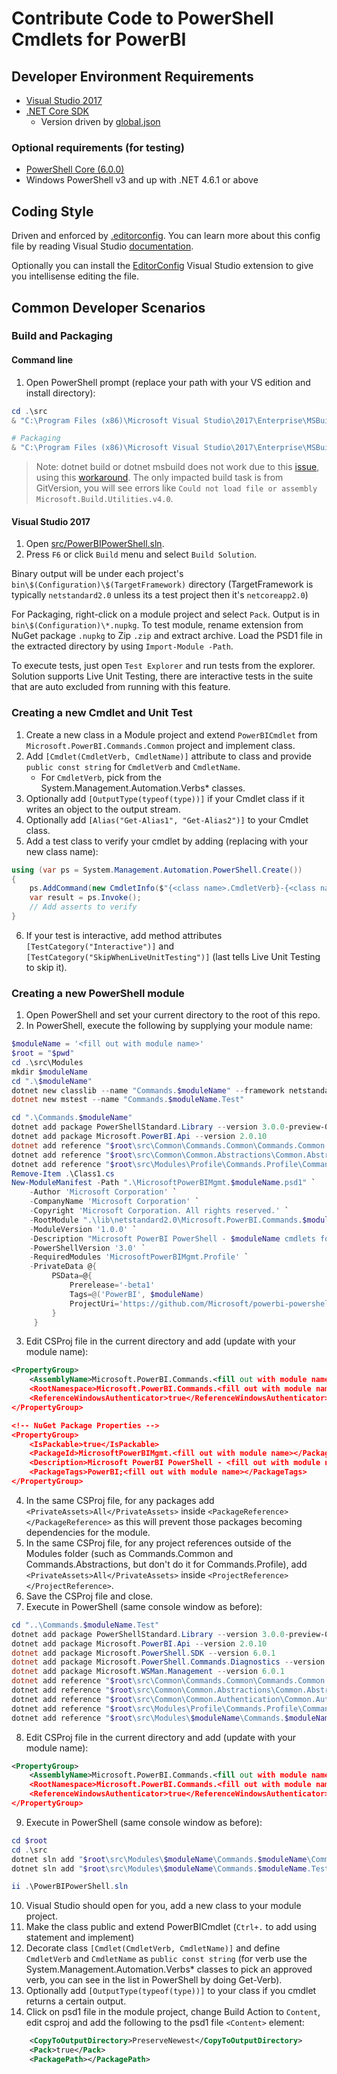 # Contribute Code to PowerShell Cmdlets for PowerBI

## Developer Environment Requirements

* [Visual Studio 2017](https://www.visualstudio.com/thank-you-downloading-visual-studio/)
* [.NET Core SDK](https://www.microsoft.com/net/learn/get-started/windows)
    * Version driven by [global.json](src/Common/Commands.Common/global.json)

### Optional requirements (for testing)
* [PowerShell Core (6.0.0)](https://github.com/powershell/powershell)
* Windows PowerShell v3 and up with .NET 4.6.1 or above

## Coding Style

Driven and enforced by [.editorconfig](src/.editorconfig). You can learn more about this config file by reading Visual Studio [documentation](https://docs.microsoft.com/en-us/visualstudio/ide/create-portable-custom-editor-options).

Optionally you can install the [EditorConfig](https://marketplace.visualstudio.com/items?itemName=EditorConfigTeam.EditorConfig) Visual Studio extension to give you intellisense editing the file.

## Common Developer Scenarios

### Build and Packaging

#### Command line

1. Open PowerShell prompt (replace your path with your VS edition and install directory):
```powershell
cd .\src
& "C:\Program Files (x86)\Microsoft Visual Studio\2017\Enterprise\MSBuild\15.0\Bin\MSBuild.exe" .\PowerBIPowerShell.sln

# Packaging
& "C:\Program Files (x86)\Microsoft Visual Studio\2017\Enterprise\MSBuild\15.0\Bin\MSBuild.exe" .\PowerBIPowerShell.sln /t:Build,Pack
```

> Note: dotnet build or dotnet msbuild does not work due to this [issue](https://github.com/Microsoft/msbuild/issues/2111), using this [workaround](https://github.com/RazorGenerator/RazorGenerator/issues/159). 
> The only impacted build task is from GitVersion, you will see errors like `Could not load file or assembly Microsoft.Build.Utilities.v4.0`.

#### Visual Studio 2017

1. Open [src/PowerBIPowerShell.sln](src/PowerBIPowerShell.sln).
2. Press `F6` or click `Build` menu and select `Build Solution`.

Binary output will be under each project's `bin\$(Configuration)\$(TargetFramework)` directory (TargetFramework is typically `netstandard2.0` unless its a test project then it's `netcoreapp2.0`)

For Packaging, right-click on a module project and select `Pack`. Output is in `bin\$(Configuration)\*.nupkg`.
To test module, rename extension from NuGet package `.nupkg` to Zip `.zip` and extract archive. Load the PSD1 file in the extracted directory by using `Import-Module -Path`.

To execute tests, just open `Test Explorer` and run tests from the explorer. Solution supports Live Unit Testing, there are interactive tests in the suite that are auto excluded from running with this feature. 

### Creating a new Cmdlet and Unit Test

1. Create a new class in a Module project and extend `PowerBICmdlet` from `Microsoft.PowerBI.Commands.Common` project and implement class.
2. Add `[Cmdlet(CmdletVerb, CmdletName)]` attribute to class and provide `public const string` for `CmdletVerb` and `CmdletName`.
    * For `CmdletVerb`, pick from the System.Management.Automation.Verbs* classes.
3. Optionally add `[OutputType(typeof(type))]` if your Cmdlet class if it writes an object to the output stream.
4. Optionally add `[Alias("Get-Alias1", "Get-Alias2")]` to your Cmdlet class. 
5. Add a test class to verify your cmdlet by adding (replacing with your new class name):
```csharp
using (var ps = System.Management.Automation.PowerShell.Create())
{
    ps.AddCommand(new CmdletInfo($"{<class name>.CmdletVerb}-{<class name>.CmdletName}", typeof(<class name>))); // Optionally .AddParameter(), use intellisense to see options
    var result = ps.Invoke();
    // Add asserts to verify
}
```
6. If your test is interactive, add method attributes `[TestCategory("Interactive")]` and `[TestCategory("SkipWhenLiveUnitTesting")]` (last tells Live Unit Testing to skip it).

### Creating a new PowerShell module

1. Open PowerShell and set your current directory to the root of this repo.
2. In PowerShell, execute the following by supplying your module name:
```powershell
$moduleName = '<fill out with module name>'
$root = "$pwd"
cd .\src\Modules
mkdir $moduleName
cd ".\$moduleName"
dotnet new classlib --name "Commands.$moduleName" --framework netstandard2.0
dotnet new mstest --name "Commands.$moduleName.Test"

cd ".\Commands.$moduleName"
dotnet add package PowerShellStandard.Library --version 3.0.0-preview-01
dotnet add package Microsoft.PowerBI.Api --version 2.0.10
dotnet add reference "$root\src\Common\Commands.Common\Commands.Common.csproj"
dotnet add reference "$root\src\Common\Common.Abstractions\Common.Abstractions.csproj"
dotnet add reference "$root\src\Modules\Profile\Commands.Profile\Commands.Profile.csproj"
Remove-Item .\Class1.cs
New-ModuleManifest -Path ".\MicrosoftPowerBIMgmt.$moduleName.psd1" `
    -Author 'Microsoft Corporation' `
    -CompanyName 'Microsoft Corporation' `
    -Copyright 'Microsoft Corporation. All rights reserved.' `
    -RootModule ".\lib\netstandard2.0\Microsoft.PowerBI.Commands.$moduleName.dll" `
    -ModuleVersion '1.0.0' `
    -Description "Microsoft PowerBI PowerShell - $moduleName cmdlets for Microsoft PowerBI" `
    -PowerShellVersion '3.0' `
    -RequiredModules 'MicrosoftPowerBIMgmt.Profile' `
    -PrivateData @{
         PSData=@{
             Prerelease='-beta1'
             Tags=@('PowerBI', $moduleName)
             ProjectUri='https://github.com/Microsoft/powerbi-powershell'
         }
     }

```
3. Edit CSProj file in the current directory and add (update with your module name):
```xml
<PropertyGroup>
    <AssemblyName>Microsoft.PowerBI.Commands.<fill out with module name></AssemblyName>
    <RootNamespace>Microsoft.PowerBI.Commands.<fill out with module name></RootNamespace>
    <ReferenceWindowsAuthenticator>true</ReferenceWindowsAuthenticator>
</PropertyGroup>

<!-- NuGet Package Properties -->
<PropertyGroup>
    <IsPackable>true</IsPackable>
    <PackageId>MicrosoftPowerBIMgmt.<fill out with module name></PackageId>
    <Description>Microsoft PowerBI PowerShell - <fill out with module name> cmdlets for Microsoft PowerBI</Description>
    <PackageTags>PowerBI;<fill out with module name></PackageTags>
</PropertyGroup>
```
4. In the same CSProj file, for any packages add `<PrivateAssets>All</PrivateAssets>` inside `<PackageReference></PackageReference>` as this will prevent those packages becoming dependencies for the module.
5. In the same CSProj file, for any project references outside of the Modules folder (such as Commands.Common and Commands.Abstractions, but don't do it for Commands.Profile), add    `<PrivateAssets>All</PrivateAssets>` inside `<ProjectReference></ProjectReference>`.
6. Save the CSProj file and close.
7. Execute in PowerShell (same console window as before):
```powershell
cd "..\Commands.$moduleName.Test"
dotnet add package PowerShellStandard.Library --version 3.0.0-preview-01
dotnet add package Microsoft.PowerBI.Api --version 2.0.10
dotnet add package Microsoft.PowerShell.SDK --version 6.0.1
dotnet add package Microsoft.PowerShell.Commands.Diagnostics --version 6.0.1
dotnet add package Microsoft.WSMan.Management --version 6.0.1
dotnet add reference "$root\src\Common\Commands.Common\Commands.Common.csproj"
dotnet add reference "$root\src\Common\Common.Abstractions\Common.Abstractions.csproj"
dotnet add reference "$root\src\Common\Common.Authentication\Common.Authentication.csproj"
dotnet add reference "$root\src\Modules\Profile\Commands.Profile\Commands.Profile.csproj"
dotnet add reference "$root\src\Modules\$moduleName\Commands.$moduleName\Commands.$moduleName.csproj"
```
8. Edit CSProj file in the current directory and add (update with your module name):
```xml
<PropertyGroup>
    <AssemblyName>Microsoft.PowerBI.Commands.<fill out with module name>.Test</AssemblyName>
    <RootNamespace>Microsoft.PowerBI.Commands.<fill out with module name>.Test</RootNamespace>
    <ReferenceWindowsAuthenticator>true</ReferenceWindowsAuthenticator>
</PropertyGroup>
```
9. Execute in PowerShell (same console window as before):
```powershell
cd $root
cd .\src
dotnet sln add "$root\src\Modules\$moduleName\Commands.$moduleName\Commands.$moduleName.csproj"
dotnet sln add "$root\src\Modules\$moduleName\Commands.$moduleName.Test\Commands.$moduleName.Test.csproj"

ii .\PowerBIPowerShell.sln
```
10. Visual Studio should open for you, add a new class to your module project.
11. Make the class public and extend PowerBICmdlet (`Ctrl+.` to add using statement and implement)
12. Decorate class `[Cmdlet(CmdletVerb, CmdletName)]` and define `CmdletVerb` and `CmdletName` as `public const string` (for verb use the System.Management.Automation.Verbs* classes to pick an approved verb, you can see in the list in PowerShell by doing Get-Verb).
13. Optionally add `[OutputType(typeof(type))]` to your class if you cmdlet returns a certain output.
14. Click on psd1 file in the module project, change Build Action to `Content`, edit csproj and add the following to the psd1 file `<Content>` element:
```xml
    <CopyToOutputDirectory>PreserveNewest</CopyToOutputDirectory>
    <Pack>true</Pack>
    <PackagePath></PackagePath>
```
